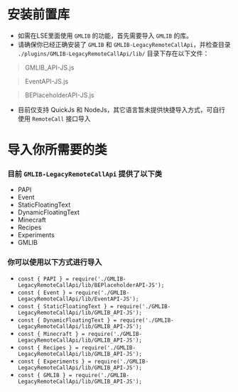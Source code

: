 # 安装前置库
- 如需在LSE里面使用 `GMLIB` 的功能，首先需要导入 `GMLIB` 的库。
- 请确保你已经正确安装了 `GMLIB` 和 `GMLIB-LegacyRemoteCallApi`，并检查目录 `./plugins/GMLIB-LegacyRemoteCallApi/lib/` 目录下存在以下文件：

> GMLIB_API-JS.js

> EventAPI-JS.js

> BEPlaceholderAPI-JS.js

- 目前仅支持 QuickJs 和 NodeJs，其它语言暂未提供快捷导入方式，可自行使用 `RemoteCall` 接口导入


# 导入你所需要的类

### 目前 `GMLIB-LegacyRemoteCallApi` 提供了以下类
- PAPI
- Event
- StaticFloatingText
- DynamicFloatingText
- Minecraft
- Recipes
- Experiments
- GMLIB

### 你可以使用以下方式进行导入
- `const { PAPI } = require('./GMLIB-LegacyRemoteCallApi/lib/BEPlaceholderAPI-JS');`
- `const { Event } = require('./GMLIB-LegacyRemoteCallApi/lib/EventAPI-JS');`
- `const { StaticFloatingText } = require('./GMLIB-LegacyRemoteCallApi/lib/GMLIB_API-JS');`
- `const { DynamicFloatingText } = require('./GMLIB-LegacyRemoteCallApi/lib/GMLIB_API-JS');`
- `const { Minecraft } = require('./GMLIB-LegacyRemoteCallApi/lib/GMLIB_API-JS');`
- `const { Recipes } = require('./GMLIB-LegacyRemoteCallApi/lib/GMLIB_API-JS');`
- `const { Experiments } = require('./GMLIB-LegacyRemoteCallApi/lib/GMLIB_API-JS');`
- `const { GMLIB } = require('./GMLIB-LegacyRemoteCallApi/lib/GMLIB_API-JS');`